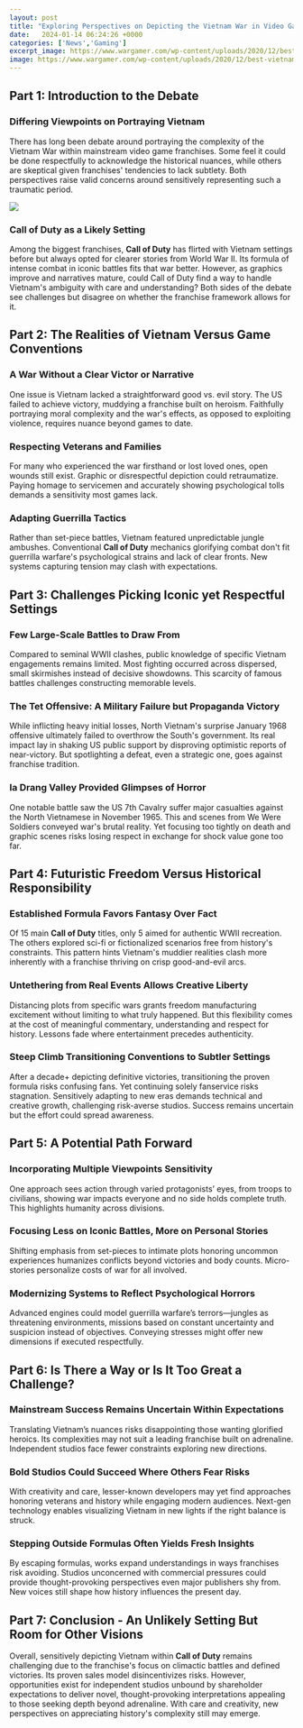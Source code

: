 ```yaml
---
layout: post
title: "Exploring Perspectives on Depicting the Vietnam War in Video Games"
date:   2024-01-14 06:24:26 +0000
categories: ['News','Gaming']
excerpt_image: https://www.wargamer.com/wp-content/uploads/2020/12/best-vietnam-games-arma-3-unsung-mod.jpg
image: https://www.wargamer.com/wp-content/uploads/2020/12/best-vietnam-games-arma-3-unsung-mod.jpg
---
```


## Part 1: Introduction to the Debate
### Differing Viewpoints on Portraying Vietnam
There has long been debate around portraying the complexity of the Vietnam War within mainstream video game franchises. Some feel it could be done respectfully to acknowledge the historical nuances, while others are skeptical given franchises' tendencies to lack subtlety. Both perspectives raise valid concerns around sensitively representing such a traumatic period.

![](https://www.wargamer.com/wp-content/uploads/2020/12/best-vietnam-games-arma-3-unsung-mod.jpg)
### Call of Duty as a Likely Setting  
Among the biggest franchises, **Call of Duty** has flirted with Vietnam settings before but always opted for clearer stories from World War II. Its formula of intense combat in iconic battles fits that war better. However, as graphics improve and narratives mature, could Call of Duty find a way to handle Vietnam's ambiguity with care and understanding? Both sides of the debate see challenges but disagree on whether the franchise framework allows for it.
## Part 2: **The Realities of Vietnam** Versus Game Conventions
### A War Without a Clear Victor or Narrative
One issue is Vietnam lacked a straightforward good vs. evil story. The US failed to achieve victory, muddying a franchise built on heroism. Faithfully portraying moral complexity and the war's effects, as opposed to exploiting violence, requires nuance beyond games to date. 
### Respecting Veterans and Families
For many who experienced the war firsthand or lost loved ones, open wounds still exist. Graphic or disrespectful depiction could retraumatize. Paying homage to servicemen and accurately showing psychological tolls demands a sensitivity most games lack.
### Adapting Guerrilla Tactics 
Rather than set-piece battles, Vietnam featured unpredictable jungle ambushes. Conventional **Call of Duty** mechanics glorifying combat don't fit guerrilla warfare's psychological strains and lack of clear fronts. New systems capturing tension may clash with expectations.
## Part 3: Challenges Picking Iconic yet Respectful Settings
### Few Large-Scale Battles to Draw From
Compared to seminal WWII clashes, public knowledge of specific Vietnam engagements remains limited. Most fighting occurred across dispersed, small skirmishes instead of decisive showdowns. This scarcity of famous battles challenges constructing memorable levels.
### The Tet Offensive: A Military Failure but Propaganda Victory
While inflicting heavy initial losses, North Vietnam's surprise January 1968 offensive ultimately failed to overthrow the South's government. Its real impact lay in shaking US public support by disproving optimistic reports of near-victory. But spotlighting a defeat, even a strategic one, goes against franchise tradition.
### Ia Drang Valley Provided Glimpses of Horror  
One notable battle saw the US 7th Cavalry suffer major casualties against the North Vietnamese in November 1965. This and scenes from We Were Soldiers conveyed war's brutal reality. Yet focusing too tightly on death and graphic scenes risks losing respect in exchange for shock value gone too far.
## Part 4: Futuristic Freedom Versus Historical Responsibility  
### Established Formula Favors Fantasy Over Fact
Of 15 main **Call of Duty** titles, only 5 aimed for authentic WWII recreation. The others explored sci-fi or fictionalized scenarios free from history's constraints. This pattern hints Vietnam's muddier realities clash more inherently with a franchise thriving on crisp good-and-evil arcs.
### Untethering from Real Events Allows Creative Liberty
Distancing plots from specific wars grants freedom manufacturing excitement without limiting to what truly happened. But this flexibility comes at the cost of meaningful commentary, understanding and respect for history. Lessons fade where entertainment precedes authenticity.
### Steep Climb Transitioning Conventions to Subtler Settings  
After a decade+ depicting definitive victories, transitioning the proven formula risks confusing fans. Yet continuing solely fanservice risks stagnation. Sensitively adapting to new eras demands technical and creative growth, challenging risk-averse studios. Success remains uncertain but the effort could spread awareness.
## Part 5: A Potential Path Forward
### Incorporating Multiple Viewpoints Sensitivity  
One approach sees action through varied protagonists’ eyes, from troops to civilians, showing war impacts everyone and no side holds complete truth. This highlights humanity across divisions.  
### Focusing Less on Iconic Battles, More on Personal Stories
Shifting emphasis from set-pieces to intimate plots honoring uncommon experiences humanizes conflicts beyond victories and body counts. Micro-stories personalize costs of war for all involved.
### Modernizing Systems to Reflect Psychological Horrors  
Advanced engines could model guerrilla warfare’s terrors—jungles as threatening environments, missions based on constant uncertainty and suspicion instead of objectives. Conveying stresses might offer new dimensions if executed respectfully.
## Part 6: Is There a Way or Is It Too Great a Challenge? 
### Mainstream Success Remains Uncertain Within Expectations
Translating Vietnam’s nuances risks disappointing those wanting glorified heroics. Its complexities may not suit a leading franchise built on adrenaline. Independent studios face fewer constraints exploring new directions.
### Bold Studios Could Succeed Where Others Fear Risks  
With creativity and care, lesser-known developers may yet find approaches honoring veterans and history while engaging modern audiences. Next-gen technology enables visualizing Vietnam in new lights if the right balance is struck. 
### Stepping Outside Formulas Often Yields Fresh Insights
By escaping formulas, works expand understandings in ways franchises risk avoiding. Studios unconcerned with commercial pressures could provide thought-provoking perspectives even major publishers shy from. New voices still shape how history influences the present day.
## Part 7: Conclusion - An Unlikely Setting But Room for Other Visions
Overall, sensitively depicting Vietnam within **Call of Duty** remains challenging due to the franchise's focus on climactic battles and defined victories. Its proven sales model disincentivizes risks. However, opportunities exist for independent studios unbound by shareholder expectations to deliver novel, thought-provoking interpretations appealing to those seeking depth beyond adrenaline. With care and creativity, new perspectives on appreciating history's complexity still may emerge.